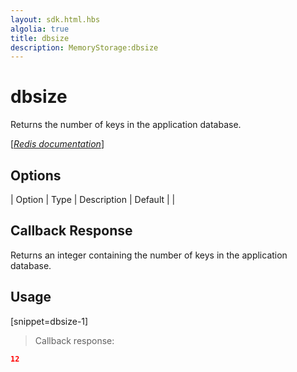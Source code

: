 ```yaml
---
layout: sdk.html.hbs
algolia: true
title: dbsize
description: MemoryStorage:dbsize
---
```


  

# dbsize
Returns the number of keys in the application database.

[[_Redis documentation_]](https://redis.io/commands/dbsize)


## Options

| Option | Type | Description | Default |
|
## Callback Response

Returns an integer containing the number of keys in the application database.

## Usage

[snippet=dbsize-1]
> Callback response:

```json
12
```